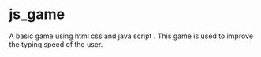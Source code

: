 # js_game
A basic game using html css and java script .
This game is used to improve the typing speed of the user.
